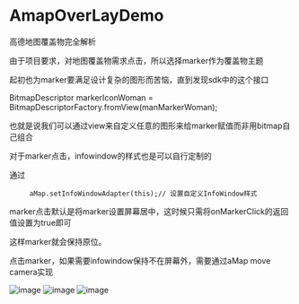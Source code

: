 # AmapOverLayDemo
高德地图覆盖物完全解析

由于项目要求，对地图覆盖物需求点击，所以选择marker作为覆盖物主题

起初也为marker要满足设计复杂的图形而苦恼，直到发现sdk中的这个接口
 
 BitmapDescriptor markerIconWoman = BitmapDescriptorFactory.fromView(manMarkerWoman);
 
 也就是说我们可以通过view来自定义任意的图形来给marker赋值而非用bitmap自己组合
 
 对于marker点击，infowindow的样式也是可以自行定制的
 
 通过
 
         aMap.setInfoWindowAdapter(this);// 设置自定义InfoWindow样式
         
  marker点击默认是将marker设置屏幕居中，这时候只需将onMarkerClick的返回值设置为true即可
  
  这样marker就会保持原位。
  
  点击marker，如果需要infowindow保持不在屏幕外，需要通过aMap move camera实现
  
  ![image](https://github.com/qweyhy/AmpOverLayDemo/blob/master/screenshot/screenshot_1.jpg)
   ![image](https://github.com/qweyhy/AmpOverLayDemo/blob/master/screenshot/screenshot_2.jpg)
    ![image](https://github.com/qweyhy/AmpOverLayDemo/blob/master/screenshot/screenshot_3.jpg)
  
  
  

 
